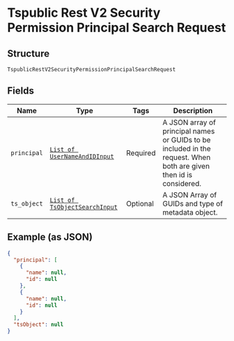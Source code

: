 
# Tspublic Rest V2 Security Permission Principal Search Request

## Structure

`TspublicRestV2SecurityPermissionPrincipalSearchRequest`

## Fields

| Name | Type | Tags | Description |
|  --- | --- | --- | --- |
| `principal` | [`List of UserNameAndIDInput`](../../doc/models/user-name-and-id-input.md) | Required | A JSON array of principal names or GUIDs to be included in the request. When both are given then id is considered. |
| `ts_object` | [`List of TsObjectSearchInput`](../../doc/models/ts-object-search-input.md) | Optional | A JSON Array of GUIDs and type of metadata object. |

## Example (as JSON)

```json
{
  "principal": [
    {
      "name": null,
      "id": null
    },
    {
      "name": null,
      "id": null
    }
  ],
  "tsObject": null
}
```

